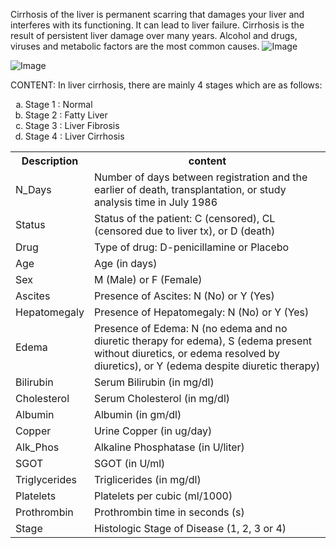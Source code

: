 Cirrhosis of the liver is permanent scarring that damages your liver and interferes with its functioning. It can lead to liver failure. Cirrhosis is the result of persistent liver damage over many years. Alcohol and drugs, viruses and metabolic factors are the most common causes.
![Image](https://github.com/user-attachments/assets/d91b3d14-dbb5-40b5-a4b6-6dff0713eab7)


![Image](https://github.com/user-attachments/assets/c40c0e36-a98e-4cb0-8d4a-7d283ba2cd21)

CONTENT:
In liver cirrhosis, there are mainly 4 stages which are as follows:

<ol type="a">
  <li>Stage 1 : Normal</li>
  <li>Stage 2 : Fatty Liver</li>
  <li>Stage 3 : Liver Fibrosis</li>
  <li>Stage 4 : Liver Cirrhosis</li>
</ol>
<table>
  <tr>
    <th><b>Description</b></th>
    <th><b>content</b></th>
  </tr>
  <tr>
    <td>N_Days</td>
    <td>Number of days between registration and the earlier of death, transplantation, or study analysis time in July 1986</td>
  </tr>
  <tr>
    <td>Status</td>
    <td>Status of the patient: C (censored), CL (censored due to liver tx), or D (death)</td>
  </tr>
  <tr>
    <td>Drug</td>
    <td>Type of drug: D-penicillamine or Placebo</td>
  </tr>
  <tr>
    <td>Age</td>
    <td>Age (in days)</td>
  </tr>
  <tr>
    <td>Sex</td>
    <td>M (Male) or F (Female)</td>
  </tr>
  <tr>
    <td>Ascites</td>
    <td>Presence of Ascites: N (No) or Y (Yes)</td>
  </tr>
  <tr>
    <td>Hepatomegaly</td>
    <td>Presence of Hepatomegaly: N (No) or Y (Yes)</td>
  </tr>
  <tr>
    <td>Edema</td>
    <td>Presence of Edema: N (no edema and no diuretic therapy for edema), S (edema present without diuretics, or edema resolved by diuretics), or Y (edema despite diuretic therapy)</td>
  </tr>
  <tr>
    <td>Bilirubin</td>
    <td>Serum Bilirubin (in mg/dl)</td>
  </tr>
  <tr>
    <td>Cholesterol</td>
    <td>Serum Cholesterol (in mg/dl)</td>
  </tr>
  <tr>
    <td>Albumin</td>
    <td>Albumin (in gm/dl)</td>
  </tr>
  <tr>
    <td>Copper</td>
    <td>Urine Copper (in ug/day)</td>
  </tr>
  <tr>
    <td>Alk_Phos</td>
    <td>Alkaline Phosphatase (in U/liter)</td>
  </tr>
  <tr>
    <td>SGOT</td>
    <td>SGOT (in U/ml)</td>
  </tr>
  <tr>
    <td>Triglycerides</td>
    <td>Triglicerides (in mg/dl)</td>
  </tr>
  <tr>
    <td>Platelets</td>
    <td>Platelets per cubic (ml/1000)</td>
  </tr>
  <tr>
    <td>Prothrombin</td>
    <td>Prothrombin time in seconds (s)</td>
  </tr>
  <tr>
    <td>Stage</td>
    <td>Histologic Stage of Disease (1, 2, 3 or 4)</td>
  </tr>
</table>
